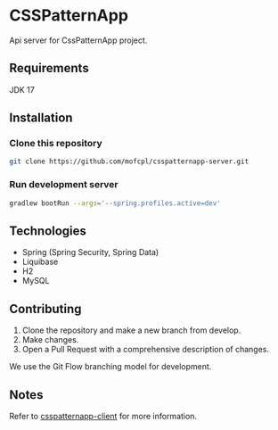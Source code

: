 

# CSSPatternApp

Api server for CssPatternApp project.

## Requirements

JDK 17

## Installation

### Clone this repository
```bash
git clone https://github.com/mofcpl/csspatternapp-server.git
```

### Run development server
```bash
gradlew bootRun --args='--spring.profiles.active=dev' 
```

## Technologies

* Spring (Spring Security, Spring Data)
* Liquibase
* H2
* MySQL

## Contributing

1. Clone the repository and make a new branch from develop.
2. Make changes.
3. Open a Pull Request with a comprehensive description of changes.

We use the Git Flow branching model for development.

## Notes

Refer to [csspatternapp-client](https://github.com/mofcpl/csspatternapp-client) for more information.

